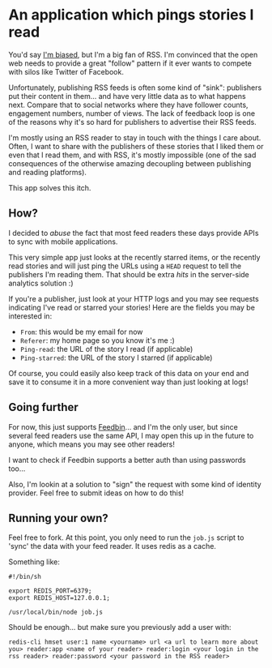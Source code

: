 # An application which pings stories I read

You'd say [I'm biased](http://superfeedr.com/), but I'm a big fan of RSS. I'm convinced that the open web needs to provide a great "follow" pattern if it ever wants to compete with silos like Twitter of Facebook. 

Unfortunately, publishing RSS feeds is often some kind of "sink": publishers put their content in them... and have very little data as to what happens next. Compare that to social networks where they have follower counts, engagement numbers, number of views. The lack of feedback loop is one of the reasons why it's so hard for publishers to advertise their RSS feeds.

I'm mostly using an RSS reader to stay in touch with the things I care about. Often, I want to share with the publishers of these stories that I liked them or even that I read them, and with RSS, it's mostly impossible (one of the sad consequences of the otherwise amazing decoupling between publishing and reading platforms).

This app solves this itch.

## How?

I decided to *abuse* the fact that most feed readers these days provide APIs to sync with mobile applications. 

This very simple app just looks at the recently starred items, or the recently read stories and will just ping the URLs using a `HEAD` request to tell the publishers I'm reading them. That should be extra *hits* in the server-side analytics solution :)

If you're a publisher, just look at your HTTP logs and you may see requests indicating I've read or starred your stories!
Here are the fields you may be interested in:

* `From`: this would be my email for now
* `Referer`: my home page so you know it's me :)
* `Ping-read`: the URL of the story I read (if applicable)
* `Ping-starred`: the URL of the story I starred (if applicable)

Of course, you could easily also keep track of this data on your end and save it to consume it in a more convenient way than just looking at logs!

## Going further

For now, this just supports [Feedbin](https://feedbin.com/)... and I'm the only user, but since several feed readers use the same API, I may open this up in the future to anyone, which means you may see other readers!

I want to check if Feedbin supports a better auth than using passwords too...

Also, I'm lookin at a solution to "sign" the request with some kind of identity provider. Feel free to submit ideas on how to do this!

## Running your own?

Feel free to fork. At this point, you only need to run the `job.js` script to 'sync' the data with your feed reader. It uses redis as a cache. 

Something like:

```
#!/bin/sh

export REDIS_PORT=6379;
export REDIS_HOST=127.0.0.1;

/usr/local/bin/node job.js
```

Should be enough... but make sure you previously add a user with:

```
redis-cli hmset user:1 name <yourname> url <a url to learn more about you> reader:app <name of your reader> reader:login <your login in the rss reader> reader:password <your password in the RSS reader>
```






